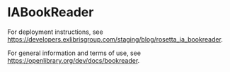IABookReader
============
For deployment instructions, see https://developers.exlibrisgroup.com/staging/blog/rosetta_ia_bookreader.

For general information and terms of use, see https://openlibrary.org/dev/docs/bookreader.
